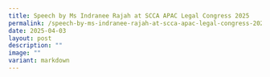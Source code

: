 ```yaml
---
title: Speech by Ms Indranee Rajah at SCCA APAC Legal Congress 2025
permalink: /speech-by-ms-indranee-rajah-at-scca-apac-legal-congress-2025/
date: 2025-04-03
layout: post
description: ""
image: ""
variant: markdown
---
```


